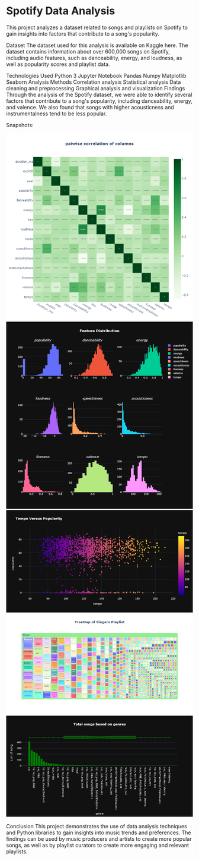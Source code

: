 # Spotify Data Analysis

This project analyzes a dataset related to songs and playlists on Spotify to gain insights into factors that contribute to a song's popularity.

Dataset
The dataset used for this analysis is available on Kaggle here. The dataset contains information about over 600,000 songs on Spotify, including audio features, such as danceability, energy, and loudness, as well as popularity scores and playlist data.

Technologies Used
Python 3
Jupyter Notebook
Pandas
Numpy
Matplotlib
Seaborn
Analysis Methods
Correlation analysis
Statistical analysis
Data cleaning and preprocessing
Graphical analysis and visualization
Findings
Through the analysis of the Spotify dataset, we were able to identify several factors that contribute to a song's popularity, including danceability, energy, and valence. We also found that songs with higher acousticness and instrumentalness tend to be less popular.

Snapshots:

<img src="heatmap.png" alt="headmap"> <br>
<img src="histogram.png" alt="histogram"> <br>
<img src="scatterplot.png" alt="scatterplot"> <br>
<img src="treemap.png" alt="treemap"> <br>
<img src="barchart.png" alt="barchart"> <br>

Conclusion
This project demonstrates the use of data analysis techniques and Python libraries to gain insights into music trends and preferences. The findings can be used by music producers and artists to create more popular songs, as well as by playlist curators to create more engaging and relevant playlists.
